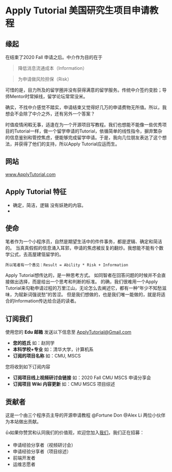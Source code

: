 # Apply Tutorial 美国研究生项目申请教程

## 缘起 ##
在结束了2020 Fall 申请之后。中介作为目的在于

> 降低消息流通成本（Information）

> 为申请做风险担保（Risk）

可惜的是，目力所及的留学圈并没有获得满意的留学服务。传统中介签约变脸；导师Mentor时常掉线，留学论坛常常没米。

确实，不找中介感觉不踏实，申请结束又觉得好几万的申请费物无所值。所以，我想会不会除了中介之外，还有另外一个答案？

时值疫情闲暇无事，适逢在为一个开源项目写教程。我们也想能不能像一些优秀项目的Tutorial一样，做一个留学申请的Tutorial，依循简单的线性指令，摒弃繁杂的信息鉴别和管控焦虑，便能够完成留学申请。于是，我向几位朋友表达了这个想法，并获得了他们的支持，所以Apply Tutorial应运而生。

## 网站 ##
www.ApplyTutorial.com

## Apply Tutorial 特征 ##
- 确定，简洁，逻辑 没有妖艳的内容。
- 

## 使命 ##
笔者作为一个小程序员，自然是期望生活中的件件事务，都是逻辑、确定和简洁的。
当真真假假的信息涌入耳郭，申请的焦虑被反复的翻炒。我想能不能有个数学公式，去高屋建瓴留学的。
```
所以笔者有一个愚见：Result = Ability * Risk + Information
```
Apply Tutorial想传达的，是一种思考方式。
如同智者在回答问题的时候并不会直接做出选择，而是给出一个思考和判断的标准。
的确，我们很难用一个Apply Tutorial来勾勒申请过程的万里江山，无论怎么去阐述它，都有一种“年少不知愁滋味，为赋新词强说愁”的苦涩。
但是我们想做的，也是我们唯一能做的，就是将适合的Information传达给合适的读者。

## 订阅我们 ##

使用您的 **Edu 邮箱** 发送以下信息至 ApplyTutorial@Gmail.com

- **您的姓氏**   如：赵同学
- **本科学校+专业**   如：清华大学，计算机系
- **订阅的项目名称**   如：CMU, MSCS

您将收到如下订阅内容

- **订阅项目线上视频研讨会链接**  如：2020 Fall CMU MSCS 申请分享会
- **订阅项目 Wiki 内容更新**   如：CMU MSCS 项目综述

## 贡献者 ##
这是一个由三个程序员主导的开源申请教程 @Fortune Don @Alex Li 两位小伙伴为本站做出贡献。

:thumbsup:如果你赞赏和认同我们的价值观，欢迎您加入[我们](applytutorial@gmail.com)，我们正在招募：

- 申请经验分享者（视频研讨会）
- 申请经验分享者（项目综述）
- 前端开发者
- 运维志愿者


